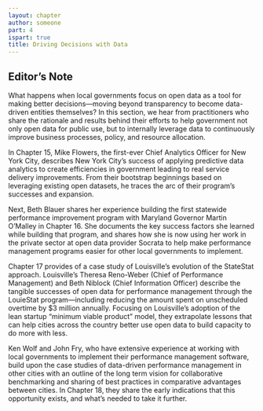 ```yaml
---
layout: chapter
author: someone
part: 4
ispart: true
title: Driving Decisions with Data
---
```


## Editor’s Note



What happens when local governments focus on open data as a tool for making better decisions—moving beyond transparency to become data-driven entities themselves? In this section, we hear from practitioners who share the rationale and results behind their efforts to help government not only open data for public use, but to internally leverage data to continuously improve business processes, policy, and resource allocation.

In Chapter 15, Mike Flowers, the first-ever Chief Analytics Officer for New York City, describes New York City’s success of applying predictive data analytics to create efficiencies in government leading to real service delivery improvements. From their bootstrap beginnings based on leveraging existing open datasets, he traces the arc of their program’s successes and expansion.

Next, Beth Blauer shares her experience building the first statewide performance improvement program with Maryland Governor Martin O’Malley in Chapter 16. She documents the key success factors she learned while building that program, and shares how she is now using her work in the private sector at open data provider Socrata to help make performance management programs easier for other local governments to implement.

Chapter 17 provides of a case study of Louisville’s evolution of the StateStat approach. Louisville’s Theresa Reno-Weber (Chief of Performance Management) and Beth Niblock (Chief Information Officer) describe the tangible successes of open data for performance management through the LouieStat program—including reducing the amount spent on unscheduled overtime by $3 million annually. Focusing on Louisville’s adoption of the lean startup “minimum viable product” model, they extrapolate lessons that can help cities across the country better use open data to build capacity to do more with less.

Ken Wolf and John Fry, who have extensive experience at working with local governments to implement their performance management software, build upon the case studies of data-driven performance management in other cities with an outline of the long term vision for collaborative benchmarking and sharing of best practices in comparative advantages between cities. In Chapter 18, they share the early indications that this opportunity exists, and what’s needed to take it further.

